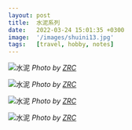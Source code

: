 ```yaml
---
layout: post
title:  水泥系列
date:   2022-03-24 15:01:35 +0300
image:  '/images/shuini13.jpg'
tags:   [travel, hobby, notes]
---
```


![水泥]({{site.baseurl}}/images/shuini21.jpg)
*Photo by [ZRC]()*

![水泥]({{site.baseurl}}/images/shuini26.jpg)
*Photo by [ZRC]()*

![水泥]({{site.baseurl}}/images/shuini28.jpg)
*Photo by [ZRC]()*

![水泥]({{site.baseurl}}/images/shuini30.jpg)
*Photo by [ZRC]()*
